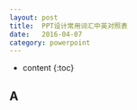 ```yaml
---
layout: post
title:  PPT设计常用词汇中英对照表
date:   2016-04-07 
category: powerpoint
---
```


* content
{:toc}


## A
